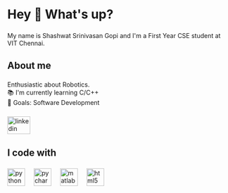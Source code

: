 <h1 align="left">Hey 👋 What's up?</h1>

###

<p align="left">My name is Shashwat Srinivasan Gopi and I'm a First Year CSE student at VIT Chennai.</p>

###

<h2 align="left">About me</h2>

###

<p align="left">Enthusiastic about Robotics.<br>📚 I'm currently learning C/C++<br>🎯 Goals: Software Development</p>

###

<div align="left">
  <a href="www.linkedin.com/in/ shashwat-srinivasan-gopi-071b80314" target="_blank">
    <img src="https://raw.githubusercontent.com/maurodesouza/profile-readme-generator/master/src/assets/icons/social/linkedin/default.svg" width="52" height="40" alt="linkedin logo"  />
  </a>
</div>

###

<h2 align="left">I code with</h2>

###

<div align="left">
  <img src="https://cdn.jsdelivr.net/gh/devicons/devicon/icons/python/python-original.svg" height="40" alt="python logo"  />
  <img width="12" />
  <img src="https://cdn.jsdelivr.net/gh/devicons/devicon/icons/pycharm/pycharm-original.svg" height="40" alt="pycharm logo"  />
  <img width="12" />
  <img src="https://cdn.jsdelivr.net/gh/devicons/devicon/icons/matlab/matlab-original.svg" height="40" alt="matlab logo"  />
  <img width="12" />
  <img src="https://cdn.jsdelivr.net/gh/devicons/devicon/icons/html5/html5-original.svg" height="40" alt="html5 logo"  />
</div>

###
